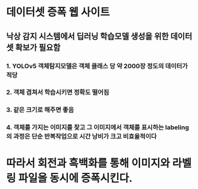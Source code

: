 # 데이터셋 증폭 웹 사이트
## 낙상 감지 시스템에서 딥러닝 학습모델 생성을 위한 데이터셋 확보가 필요함
### 1. YOLOv5 객체탐지모델은 객체 클래스 당 약 2000장 정도의 데이터가 적당
### 2. 객체 겹쳐서 학습시키면 정확도 떨어짐
### 3. 같은 크기로 해주면 좋음
### 4. 객체를 가지는 이미지를 찾고 그 이미지에서 객체를 표시하는 labeling의 과정은 단순 반복작업으로 시간 낭비가 크고 비효율적이다

# 따라서 회전과 흑백화를 통해 이미지와 라벨링 파일을 동시에 증폭시킨다.
